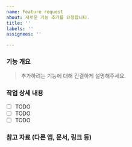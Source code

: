 ```yaml
---
name: Feature request
about: 새로운 기능 추가를 요청합니다.
title: ''
labels: ''
assignees: ''

---
```


### 기능 개요
>추가하려는 기능에 대해 간결하게 설명해주세요.

### 작업 상세 내용
- [ ] TODO
- [ ] TODO
- [ ] TODO

### 참고 자료 (다른 앱, 문서, 링크 등)
